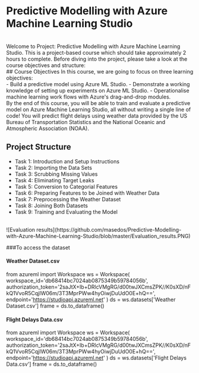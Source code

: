 # Predictive Modelling with Azure Machine Learning Studio
<br>
Welcome to Project: Predictive Modelling with Azure Machine Learning Studio. This is a project-based course which should take approximately 2 hours to complete. Before diving into the project, please take a look at the course objectives and structure:
<br>
## Course Objectives
In this course, we are going to focus on three learning objectives:
<br>
- Build a predictive model using Azure ML Studio.
- Demonstrate a working knowledge of setting up experiments on Azure ML Studio.
- Operationalise machine learning work flows with Azure's drag-and-drop modules.
<br>
By the end of this course, you will be able to train and evaluate a predictive model on Azure Machine Learning Studio, all without writing a single line of code! You will predict flight delays using weather data provided by the US Bureau of Transportation Statistics and the National Oceanic and Atmospheric Association (NOAA).

## Project Structure
- Task 1: Introduction and Setup Instructions
- Task 2: Importing the Data Sets
- Task 3: Scrubbing Missing Values
- Task 4: Eliminating Target Leaks
- Task 5: Conversion to Categorial Features
- Task 6: Preparing Features to be Joined with Weather Data
- Task 7: Preprocessing the Weather Dataset
- Task 8: Joining Both Datasets
- Task 9: Training and Evaluating the Model
<br>
![Evaluation results](https://github.com/masedos/Predictive-Modelling-with-Azure-Machine-Learning-Studio/blob/master/Evaluation_results.PNG)


###To access the dataset

#### Weather Dataset.csv
from azureml import Workspace
ws = Workspace(
    workspace_id='db68414bc7024ab0875349b59784056b',
    authorization_token='2saJtX+Ib+DRlcVMgRG/d00twJXCmsZPK//K0sXD/nFkQ1VvoR5CqjIW06m/3T3MprPWw4hyOiwjDuUdO0E+hQ==',
    endpoint='https://studioapi.azureml.net'
)
ds = ws.datasets['Weather Dataset.csv']
frame = ds.to_dataframe()

#### Flight Delays Data.csv
from azureml import Workspace
ws = Workspace(
    workspace_id='db68414bc7024ab0875349b59784056b',
    authorization_token='2saJtX+Ib+DRlcVMgRG/d00twJXCmsZPK//K0sXD/nFkQ1VvoR5CqjIW06m/3T3MprPWw4hyOiwjDuUdO0E+hQ==',
    endpoint='https://studioapi.azureml.net'
)
ds = ws.datasets['Flight Delays Data.csv']
frame = ds.to_dataframe()
